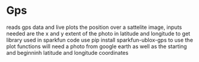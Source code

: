 # Gps
reads gps data and live plots the position over a sattelite image, inputs needed are the x and y extent of the photo
in latitude and longitude
to get library used in sparkfun code use pip install sparkfun-ublox-gps
to use the plot functions will need a photo from google earth as well as the starting and beginninh latitude and longitude coordinates
